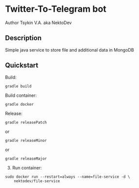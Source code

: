 # Twitter-To-Telegram bot
Author Tsykin V.A. aka NektoDev
## Description

Simple java service to store file and additional data in MongoDB 

## Quickstart

Build:
```
gradle build
```

Build container:
```
gradle docker
```

Release:
```
gradle releasePatch
```
or
```
gradle releaseMinor
```
or 
```
gradle releaseMajor
```

3. Run container:
```
sudo docker run --restart=always --name=file-service -d \
    nektodev/file-service
```